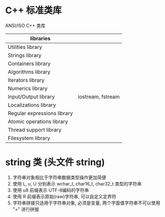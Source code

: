 # C++ 标准类库

ANSI/ISO C++ 类库

| libraries                   |     |
| --------------------------- | --- |
| Utilities library           |     |
| Strings library             |     |
| Containers library          |     |
| Algorithms library          |     |
| Iterators library           |     |
| Numerics library            |     |
| Input/Output library        | iostream, fstream |
| Localizations library       |     |
| Regular expressions library |     |
| Atomic operations library   |     |
| Thread support library      |     |
| Filesystem library          |     |

# string 类 (头文件 string)

1. 字符串对象相比于字符串数据类型操作更加简便
2. 使用 L, u, U 分别表示 wchar_t, char16_t, char32_t 类型的字符串
3. 使用 u8 前缀表示 UTF-8编码的字符串
4. 使用 R 前缀表示原始(raw)字符串, 可以自定义定界符
5. 字符串拼接只适用于字符串对象, 必须是变量, 两个字面值字符串不可以使用 "+" 进行拼接
